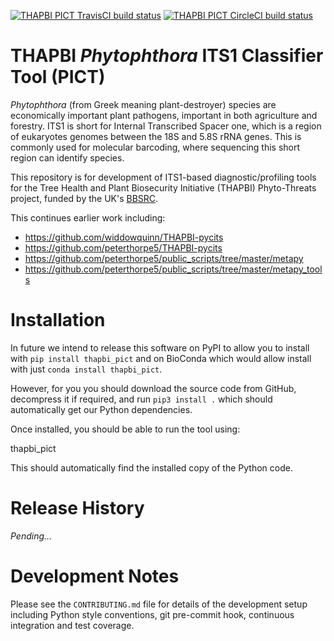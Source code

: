 [![THAPBI PICT TravisCI build status](https://api.travis-ci.org/peterjc/thapbi-pict.svg?branch=master)](https://travis-ci.org/peterjc/thapbi-pict/branches)
[![THAPBI PICT CircleCI build status](https://circleci.com/gh/peterjc/thapbi-pict/tree/master.svg?style=svg)](https://circleci.com/gh/peterjc/thapbi-pict/tree/master)

# THAPBI *Phytophthora* ITS1 Classifier Tool (PICT)

*Phytophthora* (from Greek meaning plant-destroyer) species are economically
important plant pathogens, important in both agriculture and forestry. ITS1 is
short for Internal Transcribed Spacer one, which is a region of eukaryotes
genomes between the 18S and 5.8S rRNA genes. This is commonly used for
molecular barcoding, where sequencing this short region can identify species.

This repository is for development of ITS1-based diagnostic/profiling tools
for the Tree Health and Plant Biosecurity Initiative (THAPBI) Phyto-Threats
project, funded by the UK's [BBSRC](https://www.bbsrc.ac.uk).

This continues earlier work including:

* https://github.com/widdowquinn/THAPBI-pycits
* https://github.com/peterthorpe5/THAPBI-pycits
* https://github.com/peterthorpe5/public_scripts/tree/master/metapy
* https://github.com/peterthorpe5/public_scripts/tree/master/metapy_tools

# Installation

In future we intend to release this software on PyPI to allow you to install
with ``pip install thapbi_pict`` and on BioConda which would allow install
with just ``conda install thapbi_pict``.

However, for you you should download the source code from GitHub, decompress
it if required, and run ``pip3 install .`` which should automatically get
our Python dependencies.

Once installed, you should be able to run the tool using:

   thapbi_pict

This should automatically find the installed copy of the Python code.


# Release History

*Pending...*

# Development Notes

Please see the ``CONTRIBUTING.md`` file for details of the development
setup including Python style conventions, git pre-commit hook, continuous
integration and test coverage.
